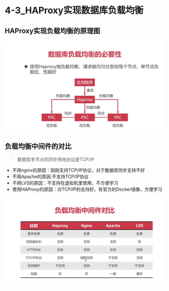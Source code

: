 # 4-3_HAProxy实现数据库负载均衡

## HAProxy实现负载均衡的原理图

![HAProxy实现负载均衡的原理图](HAProxy实现负载均衡的原理图.jpg)

## 负载均衡中间件的对比

> 数据库多节点的同步用地协议是TCP/IP

+ 不用nginx的原因：刚刚支持TCP/IP协议，对于数据库同步支持不好
+ 不用Apache的原因:不支持TCP/IP协议
+ 不用LVS的原因：不支持在虚拟机里使用，不方便学习
+ 使用HAProxy的原因：对TCP/IP的支持好，有官方的Docker镜像，方便学习

![负载均衡中间件的对比](负载均衡中间件的对比.jpg)
